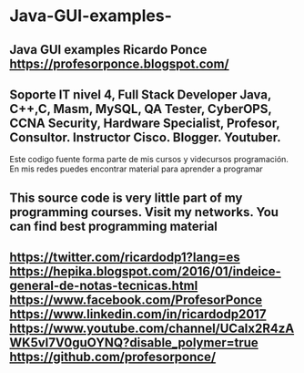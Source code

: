 # Java-GUI-examples-
Java GUI examples
Ricardo Ponce
https://profesorponce.blogspot.com/
---------------------------------------------------
Soporte IT nivel 4, Full Stack Developer Java, C++,C, Masm, MySQL, QA Tester, CyberOPS, CCNA Security, Hardware Specialist, Profesor, Consultor. Instructor Cisco. Blogger. Youtuber.
---------------------------------------------------
Este codigo fuente forma parte de mis cursos y videcursos programación.
En mis redes puedes encontrar material para aprender a programar

This source code is very little part of my programming courses.
Visit my networks. You can find best programming material
---------------------------------------------------
https://twitter.com/ricardodp1?lang=es
https://hepika.blogspot.com/2016/01/indeice-general-de-notas-tecnicas.html
https://www.facebook.com/ProfesorPonce
https://www.linkedin.com/in/ricardodp2017
https://www.youtube.com/channel/UCaIx2R4zAWK5vI7V0guOYNQ?disable_polymer=true
https://github.com/profesorponce/
---------------------------------------------------
